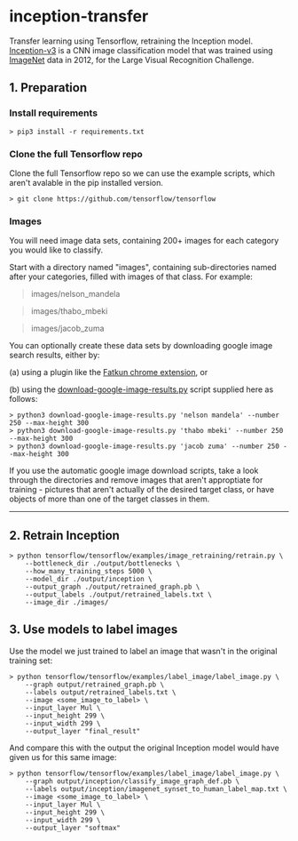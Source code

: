 # inception-transfer
Transfer learning using Tensorflow, retraining the Inception model. [Inception-v3](https://arxiv.org/abs/1512.00567) is a CNN image classification model that was trained using [ImageNet](http://image-net.org/) data in 2012, for the Large Visual Recognition Challenge. 

## 1. Preparation

### Install requirements

```
> pip3 install -r requirements.txt
```

### Clone the full Tensorflow repo

Clone the full Tensorflow repo so we can use the example scripts, which aren't avalable in the pip installed version.

```
> git clone https://github.com/tensorflow/tensorflow
```

### Images

You will need image data sets, containing 200+ images for each category you would like to classify.

Start with a directory named "images", containing sub-directories named after your categories, filled with images of that class. For example:

> images/nelson_mandela

> images/thabo_mbeki

> images/jacob_zuma
  
You can optionally create these data sets by downloading google image search results, either by:

(a) using a plugin like the [Fatkun chrome extension](https://chrome.google.com/webstore/detail/fatkun-batch-download-ima/nnjjahlikiabnchcpehcpkdeckfgnohf?hl=en), or

(b) using the [download-google-image-results.py](download-google-image-results.py) script supplied here as follows:

```
> python3 download-google-image-results.py 'nelson mandela' --number 250 --max-height 300
> python3 download-google-image-results.py 'thabo mbeki' --number 250 --max-height 300
> python3 download-google-image-results.py 'jacob zuma' --number 250 --max-height 300
```

If you use the automatic google image download scripts, take a look through the directories and remove images that aren't approptiate for training - pictures that aren't actually of the desired target class, or have objects of more than one of the target classes in them.

---

## 2. Retrain Inception

```
> python tensorflow/tensorflow/examples/image_retraining/retrain.py \
    --bottleneck_dir ./output/bottlenecks \
    --how_many_training_steps 5000 \
    --model_dir ./output/inception \
    --output_graph ./output/retrained_graph.pb \
    --output_labels ./output/retrained_labels.txt \
    --image_dir ./images/
```

## 3. Use models to label images

Use the model we just trained to label an image that wasn't in the original training set:

```
> python tensorflow/tensorflow/examples/label_image/label_image.py \
    --graph output/retrained_graph.pb \
    --labels output/retrained_labels.txt \
    --image <some_image_to_label> \
    --input_layer Mul \
    --input_height 299 \
    --input_width 299 \
    --output_layer "final_result"
```

And compare this with the output the original Inception model would have given us for this same image:

```
> python tensorflow/tensorflow/examples/label_image/label_image.py \
    --graph output/inception/classify_image_graph_def.pb \
    --labels output/inception/imagenet_synset_to_human_label_map.txt \
    --image <some_image_to_label> \
    --input_layer Mul \
    --input_height 299 \
    --input_width 299 \
    --output_layer "softmax"
```







